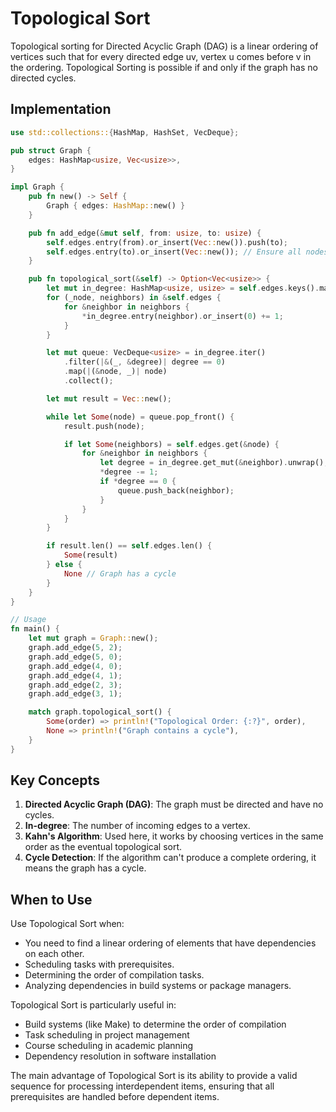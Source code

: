# Topological Sort

Topological sorting for Directed Acyclic Graph (DAG) is a linear ordering of vertices such that for every directed edge uv, vertex u comes before v in the ordering. Topological Sorting is possible if and only if the graph has no directed cycles.

## Implementation

```rust
use std::collections::{HashMap, HashSet, VecDeque};

pub struct Graph {
    edges: HashMap<usize, Vec<usize>>,
}

impl Graph {
    pub fn new() -> Self {
        Graph { edges: HashMap::new() }
    }

    pub fn add_edge(&mut self, from: usize, to: usize) {
        self.edges.entry(from).or_insert(Vec::new()).push(to);
        self.edges.entry(to).or_insert(Vec::new()); // Ensure all nodes are in the map
    }

    pub fn topological_sort(&self) -> Option<Vec<usize>> {
        let mut in_degree: HashMap<usize, usize> = self.edges.keys().map(|&k| (k, 0)).collect();
        for (_node, neighbors) in &self.edges {
            for &neighbor in neighbors {
                *in_degree.entry(neighbor).or_insert(0) += 1;
            }
        }

        let mut queue: VecDeque<usize> = in_degree.iter()
            .filter(|&(_, &degree)| degree == 0)
            .map(|(&node, _)| node)
            .collect();

        let mut result = Vec::new();

        while let Some(node) = queue.pop_front() {
            result.push(node);

            if let Some(neighbors) = self.edges.get(&node) {
                for &neighbor in neighbors {
                    let degree = in_degree.get_mut(&neighbor).unwrap();
                    *degree -= 1;
                    if *degree == 0 {
                        queue.push_back(neighbor);
                    }
                }
            }
        }

        if result.len() == self.edges.len() {
            Some(result)
        } else {
            None // Graph has a cycle
        }
    }
}

// Usage
fn main() {
    let mut graph = Graph::new();
    graph.add_edge(5, 2);
    graph.add_edge(5, 0);
    graph.add_edge(4, 0);
    graph.add_edge(4, 1);
    graph.add_edge(2, 3);
    graph.add_edge(3, 1);

    match graph.topological_sort() {
        Some(order) => println!("Topological Order: {:?}", order),
        None => println!("Graph contains a cycle"),
    }
}
```

## Key Concepts

1. **Directed Acyclic Graph (DAG)**: The graph must be directed and have no cycles.
2. **In-degree**: The number of incoming edges to a vertex.
3. **Kahn's Algorithm**: Used here, it works by choosing vertices in the same order as the eventual topological sort.
4. **Cycle Detection**: If the algorithm can't produce a complete ordering, it means the graph has a cycle.

## When to Use

Use Topological Sort when:

- You need to find a linear ordering of elements that have dependencies on each other.
- Scheduling tasks with prerequisites.
- Determining the order of compilation tasks.
- Analyzing dependencies in build systems or package managers.

Topological Sort is particularly useful in:

- Build systems (like Make) to determine the order of compilation
- Task scheduling in project management
- Course scheduling in academic planning
- Dependency resolution in software installation

The main advantage of Topological Sort is its ability to provide a valid sequence for processing interdependent items, ensuring that all prerequisites are handled before dependent items.
